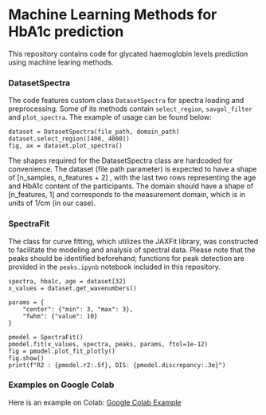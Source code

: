 # Machine Learning Methods for HbA1c prediction
This repository contains code for glycated haemoglobin levels prediction using machine learing methods.

### DatasetSpectra
The code features custom class `DatasetSpectra` for spectra loading and preprocessing. Some of its methods contain `select_region`, `savgol_filter` and `plot_spectra`.
The example of usage can be found below:
```
dataset = DatasetSpectra(file_path, domain_path)
dataset.select_region([400, 4000])
fig, ax = dataset.plot_spectra()
```
The shapes required for the DatasetSpectra class are hardcoded for convenience. The dataset (file path parameter) is expected to have a shape of [n_samples, n_features + 2] , with the last two rows representing the age and HbA1c content of the participants. The domain should have a shape of [n_features, 1] and corresponds to the measurement domain, which is in units of 1/cm (in our case).
### SpectraFit
The class for curve fitting, which utilizes the JAXFit library, was constructed to facilitate the modeling and analysis of spectral data.
Please note that the peaks should be identified beforehand; functions for peak detection are provided in the `peaks.ipynb` notebook included in this repository.
```
spectra, hba1c, age = dataset[32]
x_values = dataset.get_wavenumbers()

params = {
    "center": {"min": 3, "max": 3},
    "fwhm": {"value": 10}
}

pmodel = SpectraFit()
pmodel.fit(x_values, spectra, peaks, params, ftol=1e-12)
fig = pmodel.plot_fit_plotly()
fig.show()
print(f"R2 : {pmodel.r2:.5f}, DIS: {pmodel.discrepancy:.3e}")
```
### Examples on Google Colab

Here is an example on Colab: [Google Colab Example](https://colab.research.google.com/drive/1qpJxO0BUHP2cI3RBplI76r7Ra5AAwCYI?usp=sharing)
